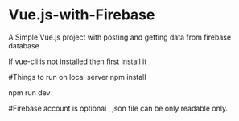 # Vue.js-with-Firebase
A Simple Vue.js project with posting and getting data from firebase database 

If vue-cli is not installed then first install it

#Things to run on local server
npm install

npm run dev

#Firebase account is optional , json file can be only readable only.

